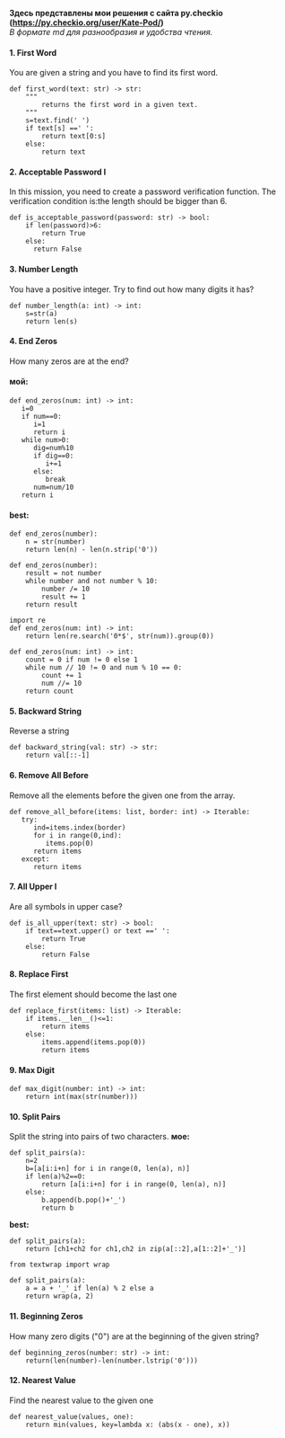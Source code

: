 **Здесь представлены мои решения с сайта py.checkio (https://py.checkio.org/user/Kate-Pod/)**  
*В формате md для разнообразия и удобства чтения.*

#### 1. First Word
You are given a string and you have to find its first word.
```
def first_word(text: str) -> str:
    """
        returns the first word in a given text.
    """
    s=text.find(' ')
    if text[s] ==' ':
        return text[0:s]
    else:
        return text
```
#### 2. Acceptable Password I
In this mission, you need to create a password verification function. The verification condition is:the length should be bigger than 6.
```
def is_acceptable_password(password: str) -> bool:
    if len(password)>6:
        return True
    else:
      return False
```
#### 3. Number Length
You have a positive integer. Try to find out how many digits it has?
```
def number_length(a: int) -> int:
    s=str(a)
    return len(s)
```
#### 4. End Zeros
How many zeros are at the end?
#### мой:
```
def end_zeros(num: int) -> int:
   i=0
   if num==0:
      i=1
      return i
   while num>0:
      dig=num%10
      if dig==0:
         i+=1
      else:
         break
      num=num/10
   return i
```
#### best:
```
def end_zeros(number):
    n = str(number)
    return len(n) - len(n.strip('0'))
```
```
def end_zeros(number):
    result = not number
    while number and not number % 10:
        number /= 10
        result += 1
    return result
```
```
import re
def end_zeros(num: int) -> int:
    return len(re.search('0*$', str(num)).group(0))
```
```
def end_zeros(num: int) -> int:
    count = 0 if num != 0 else 1
    while num // 10 != 0 and num % 10 == 0:
        count += 1
        num //= 10
    return count
```
#### 5. Backward String
Reverse a string
```
def backward_string(val: str) -> str:
    return val[::-1]
```
#### 6. Remove All Before
Remove all the elements before the given one from the array.
```
def remove_all_before(items: list, border: int) -> Iterable:
   try:
      ind=items.index(border)
      for i in range(0,ind):
         items.pop(0)
      return items
   except:
      return items
```
#### 7. All Upper I
Are all symbols in upper case?
```
def is_all_upper(text: str) -> bool:
    if text==text.upper() or text ==' ':
        return True
    else:
        return False
```
#### 8. Replace First
The first element should become the last one
```
def replace_first(items: list) -> Iterable:
    if items.__len__()<=1:
        return items
    else:  
        items.append(items.pop(0))
        return items
```
#### 9. Max Digit
```
def max_digit(number: int) -> int:
    return int(max(str(number)))
```
#### 10. Split Pairs
Split the string into pairs of two characters.
**мое:**
```
def split_pairs(a):
    n=2
    b=[a[i:i+n] for i in range(0, len(a), n)]
    if len(a)%2==0:
        return [a[i:i+n] for i in range(0, len(a), n)]
    else:
        b.append(b.pop()+'_')
        return b
```
**best:**
```
def split_pairs(a):
    return [ch1+ch2 for ch1,ch2 in zip(a[::2],a[1::2]+'_')]
```
```
from textwrap import wrap

def split_pairs(a):
    a = a + '_' if len(a) % 2 else a
    return wrap(a, 2)
```
#### 11. Beginning Zeros
How many zero digits ("0") are at the beginning of the given string?
```
def beginning_zeros(number: str) -> int:
    return(len(number)-len(number.lstrip('0')))
```
#### 12. Nearest Value
Find the nearest value to the given one
```
def nearest_value(values, one):
    return min(values, key=lambda x: (abs(x - one), x))
```

